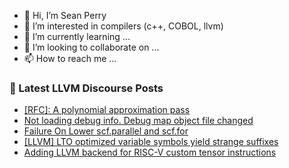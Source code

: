 - 👋 Hi, I’m Sean Perry
- 👀 I’m interested in compilers (c++, COBOL, llvm)
- 🌱 I’m currently learning ...
- 💞️ I’m looking to collaborate on ...
- 📫 How to reach me ...

<!---
s66perry/s66perry is a ✨ special ✨ repository because its `README.md` (this file) appears on your GitHub profile.
You can click the Preview link to take a look at your changes.
--->
### 📕 Latest LLVM Discourse Posts

<!-- DISCOURSE-LLVM:START -->
- [[RFC]: A polynomial approximation pass](https://discourse.llvm.org/t/rfc-a-polynomial-approximation-pass/79301#post_6)
- [Not loading debug info. Debug map object file changed](https://discourse.llvm.org/t/not-loading-debug-info-debug-map-object-file-changed/79316#post_1)
- [Failure On Lower scf.parallel and scf.for](https://discourse.llvm.org/t/failure-on-lower-scf-parallel-and-scf-for/79315#post_1)
- [[LLVM] LTO optimized variable symbols yield strange suffixes](https://discourse.llvm.org/t/llvm-lto-optimized-variable-symbols-yield-strange-suffixes/79270#post_3)
- [Adding LLVM backend for RISC-V custom tensor instructions](https://discourse.llvm.org/t/adding-llvm-backend-for-risc-v-custom-tensor-instructions/79312#post_1)
<!-- DISCOURSE-LLVM:END -->
